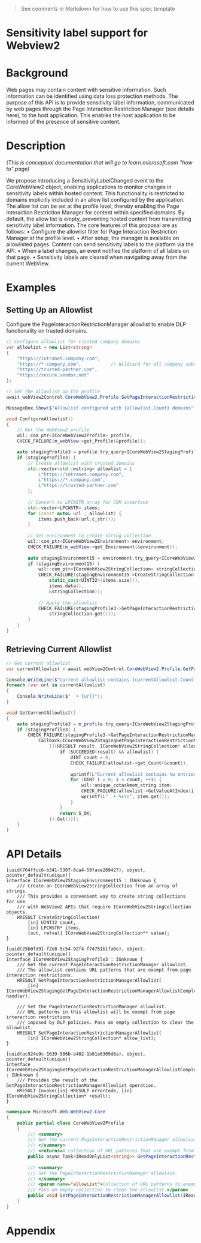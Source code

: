 <!-- 
    Before submitting, delete all "<!-- TEMPLATE" marked comments in this file,
    and the following quote banner:
-->
> See comments in Markdown for how to use this spec template

<!-- TEMPLATE
    The purpose of this spec is to describe new APIs, in a way
    that will transfer to learn.microsoft.com (https://learn.microsoft.com/microsoft-edge/webview2/).

    There are two audiences for the spec. The first are people that want to evaluate and
    give feedback on the API, as part of the submission process.
    So the second audience is everyone that reads there to learn how and why to use this API.
    Some of this text also shows up in Visual Studio Intellisense.
    When the PR is complete, the content within the 'Conceptual Pages' section of the review spec will be incorporated into the public documentation at
    http://learn.microsoft.com (LMC).

    For example, much of the examples and descriptions in the `RadialGradientBrush` API spec
    (https://github.com/microsoft/microsoft-ui-xaml-specs/blob/master/active/RadialGradientBrush/RadialGradientBrush.md)
    were carried over to the public API page on LMC
    (https://learn.microsoft.com/windows/winui/api/microsoft.ui.xaml.media.radialgradientbrush?view=winui-2.5)

    Once the API is on LMC, that becomes the official copy, and this spec becomes an archive.
    For example if the description is updated, that only needs to happen on LMC and needn't
    be duplicated here.

    Examples:
    * New set of classes and APIs (Custom Downloads):
      https://github.com/MicrosoftEdge/WebView2Feedback/blob/master/specs/CustomDownload.md
    * New member on an existing class (BackgroundColor):
      https://github.com/MicrosoftEdge/WebView2Feedback/blob/master/specs/BackgroundColor.md

    Style guide:
    * Use second person; speak to the developer who will be learning/using this API.
    (For example "you use this to..." rather than "the developer uses this to...")
    * Use hard returns to keep the page width within ~100 columns.
    (Otherwise it's more difficult to leave comments in a GitHub PR.)
    * Talk about an API's behavior, not its implementation.
    (Speak to the developer using this API, not to the team implementing it.)
    * A picture is worth a thousand words.
    * An example is worth a million words.
    * Keep examples realistic but simple; don't add unrelated complications.
    (An example that passes a stream needn't show the process of launching the File-Open dialog.)
    * Use GitHub flavored Markdown: https://guides.github.com/features/mastering-markdown/

-->

Sensitivity label support for Webview2
===

# Background
<!-- TEMPLATE
    Use this section to provide background context for the new API(s)
    in this spec. Try to briefly provide enough information to be able to read
    the rest of the document.

    This section and the appendix are the only sections that likely
    do not get copied into any official documentation, they're just an aid
    to reading this spec. If you find useful information in the background
    or appendix consider moving it to documentation.
    
    If you're modifying an existing API, included a link here to the
    existing page(s) or spec documentation.

    For example, this section is a place to explain why you're adding this
    API rather than modifying an existing API.

    For example, this is a place to provide a brief explanation of some dependent
    area, just explanation enough to understand this new API, rather than telling
    the reader "go read 100 pages of background information posted at ...". 
-->
Web pages may contain content with sensitive information. Such information can be identified using data loss protection methods. The purpose of this API is to provide sensitivity label information, communicated by web pages through the Page Interaction Restriction Manager (see details here), to the host application. This enables the host application to be informed of the presence of sensitive content.

# Description

_(This is conceptual documentation that will go to learn.microsoft.com "how to" page)_

<!-- TEMPLATE
    (Optional)

    All APIs have reference docs, but some APIs or groups of APIs have an additional high level,
    conceptual page (called a "how-to" page). This section can be used for that content.

    For example, there are several navigation events each with their own reference doc, but then
    there's also a concept doc on navigation
    (https://learn.microsoft.com/microsoft-edge/webview2/concepts/navigation-events).

    Sometimes it's difficult to decide if text belongs on a how-to page or an API page.
    Because our API reference documentation is automatically turned into reference docs you can
    lean towards including text in the API documentation below instead of in this conceptual
    section.
-->
We propose introducing a SensitivityLabelChanged event to the CoreWebView2 object, enabling applications to monitor changes in sensitivity labels within hosted content. This functionality is restricted to domains explicitly included in an allow list configured by the application. The allow list can be set at the profile level, thereby enabling the Page Interaction Restriction Manager for content within specified domains. By default, the allow list is empty, preventing hosted content from transmitting sensitivity label information.
The core features of this proposal are as follows:
•	Configure the allowlist filter for Page Interaction Restriction Manager at the profile level.
•	After setup, the manager is available on allowlisted pages. Content can send sensitivity labels to the platform via the API.
•	When a label changes, an event notifies the platform of all labels on that page.
•	Sensitivity labels are cleared when navigating away from the current WebView.

# Examples

## Setting Up an Allowlist

Configure the PageInteractionRestrictionManager allowlist to enable DLP functionality on trusted domains.

```c#
// Configure allowlist for trusted company domains
var allowlist = new List<string>
{
    "https://intranet.company.com",
    "https://*.company.com",           // Wildcard for all company subdomains
    "https://trusted-partner.com",
    "https://secure.vendor.net"
};

// Set the allowlist on the profile
await webView2Control.CoreWebView2.Profile.SetPageInteractionRestrictionManagerAllowlistAsync(allowlist);

MessageBox.Show($"Allowlist configured with {allowlist.Count} domains");
```

```cpp
void ConfigureAllowlist()
{
    // Get the WebView2 profile
    wil::com_ptr<ICoreWebView2Profile> profile;
    CHECK_FAILURE(m_webView->get_Profile(&profile));

    auto stagingProfile3 = profile.try_query<ICoreWebView2StagingProfile3>();
    if (stagingProfile3) {
        // Create allowlist with trusted domains
        std::vector<std::wstring> allowlist = {
            L"https://intranet.company.com",
            L"https://*.company.com",
            L"https://trusted-partner.com"
        };
        
        // Convert to LPCWSTR array for COM interface
        std::vector<LPCWSTR> items;
        for (const auto& url : allowlist) {
            items.push_back(url.c_str());
        }
        
        // Get environment to create string collection
        wil::com_ptr<ICoreWebView2Environment> environment;
        CHECK_FAILURE(m_webView->get_Environment(&environment));
        
        auto stagingEnvironment15 = environment.try_query<ICoreWebView2StagingEnvironment15>();
        if (stagingEnvironment15) {
            wil::com_ptr<ICoreWebView2StringCollection> stringCollection;
            CHECK_FAILURE(stagingEnvironment15->CreateStringCollection(
                static_cast<UINT32>(items.size()), 
                items.data(), 
                &stringCollection));
            
            // Apply the allowlist
            CHECK_FAILURE(stagingProfile3->SetPageInteractionRestrictionManagerAllowlist(
                stringCollection.get()));
        }
    }
}
```

## Retrieving Current Allowlist

```c#
// Get current allowlist
var currentAllowlist = await webView2Control.CoreWebView2.Profile.GetPageInteractionRestrictionManagerAllowlistAsync();

Console.WriteLine($"Current allowlist contains {currentAllowlist.Count} entries:");
foreach (var url in currentAllowlist)
{
    Console.WriteLine($"  • {url}");
}
```

```cpp
void GetCurrentAllowlist()
{
    auto stagingProfile3 = m_profile.try_query<ICoreWebView2StagingProfile3>();
    if (stagingProfile3) {
        CHECK_FAILURE(stagingProfile3->GetPageInteractionRestrictionManagerAllowlist(
            Callback<ICoreWebView2StagingGetPageInteractionRestrictionManagerAllowlistCompletedHandler>(
                [](HRESULT result, ICoreWebView2StringCollection* allowlist) -> HRESULT {
                    if (SUCCEEDED(result) && allowlist) {
                        UINT count = 0;
                        CHECK_FAILURE(allowlist->get_Count(&count));
                        
                        wprintf(L"Current allowlist contains %u entries:\n", count);
                        for (UINT i = 0; i < count; ++i) {
                            wil::unique_cotaskmem_string item;
                            CHECK_FAILURE(allowlist->GetValueAtIndex(i, &item));
                            wprintf(L"  • %s\n", item.get());
                        }
                    }
                    return S_OK;
                }).Get()));
    }
}
```

<!-- TEMPLATE
    Use this section to explain the features of the API, showing
    example code with each description in both C# (for our WinRT API or .NET API) and
    in C++ for our COM API. Use snippets of the sample code you wrote for the sample apps.
    The sample code for C++ and C# should demonstrate the same thing.
    If you are introducing a JavaScript API or otherwise the sample relies on HTML or JS
    include that and consider including it in its own HTML or JS sample code.

    As an example of this section, see the Examples section for the Custom Downloads
    APIs (https://github.com/MicrosoftEdge/WebView2Feedback/blob/master/specs/CustomDownload.md). 

    The general format is:

    ## FirstFeatureName

    Feature explanation text goes here, including why an app would use it, how it
    replaces or supplements existing functionality.

    ```c#
    void SampleMethod()
    {
        var show = new AnExampleOf();
        show.SomeMembers = AndWhyItMight(be, interesting)
    }
    ```
    
    ```cpp
    void SampleClass::SampleMethod()
    {
        winrt::com_ptr<ICoreWebView2> webview2 = ...
    }
    ```

    If the sample code requires JS or HTML include that as well

    ```html
    <script>
        chrome.webview.postMessage(...);
    </script>
    ```

    ## SecondFeatureName

    Feature explanation text goes here, including why an app would use it, how it
    replaces or supplements existing functionality.

    ```c#
    void SampleMethod()
    {
        var show = new AnExampleOf();
        show.SomeMembers = AndWhyItMight(be, interesting)
    }
    ```
    
    ```cpp
    void SampleClass::SampleMethod()
    {
        winrt::com_ptr<ICoreWebView2> webview2 = ...
    }
    ```


    If the sample code requires JS or HTML include that as well

    ```html
    <script>
        chrome.webview.postMessage(...);
    </script>
    ```

-->
# API Details

```
[uuid(764ffcc6-b341-5307-8ca4-58face289427), object, pointer_default(unique)]
interface ICoreWebView2StagingEnvironment15 : IUnknown {
    /// Create an ICoreWebView2StringCollection from an array of strings.
    /// This provides a convenient way to create string collections for use
    /// with WebView2 APIs that require ICoreWebView2StringCollection objects.
    HRESULT CreateStringCollection(
        [in] UINT32 count,
        [in] LPCWSTR* items,
        [out, retval] ICoreWebView2StringCollection** value);
}
```

```
[uuid(25b0fd91-f2e8-5c54-92f4-f74751b1fa0e), object, pointer_default(unique)]
interface ICoreWebView2StagingProfile3 : IUnknown {
    /// Get the current PageInteractionRestrictionManager allowlist.
    /// The allowlist contains URL patterns that are exempt from page interaction restrictions.
    HRESULT GetPageInteractionRestrictionManagerAllowlist(
        [in] ICoreWebView2StagingGetPageInteractionRestrictionManagerAllowlistCompletedHandler* handler);
    
    /// Set the PageInteractionRestrictionManager allowlist.
    /// URL patterns in this allowlist will be exempt from page interaction restrictions
    /// imposed by DLP policies. Pass an empty collection to clear the allowlist.
    HRESULT SetPageInteractionRestrictionManagerAllowlist(
        [in] ICoreWebView2StringCollection* allow_list);
}
```

```
[uuid(ac924e9c-1639-586b-a402-1b81e6309d8a), object, pointer_default(unique)]
interface ICoreWebView2StagingGetPageInteractionRestrictionManagerAllowlistCompletedHandler : IUnknown {
    /// Provides the result of the GetPageInteractionRestrictionManagerAllowlist operation.
    HRESULT Invoke([in] HRESULT errorCode, [in] ICoreWebView2StringCollection* result);
}
```

```c#
namespace Microsoft.Web.WebView2.Core
{
    public partial class CoreWebView2Profile
    {
        /// <summary>
        /// Get the current PageInteractionRestrictionManager allowlist.
        /// </summary>
        /// <returns>A collection of URL patterns that are exempt from page interaction restrictions.</returns>
        public async Task<IReadOnlyList<string>> GetPageInteractionRestrictionManagerAllowlistAsync();
        
        /// <summary>
        /// Set the PageInteractionRestrictionManager allowlist.
        /// </summary>
        /// <param name="allowList">Collection of URL patterns to exempt from page interaction restrictions.
        /// Pass an empty collection to clear the allowlist.</param>
        public void SetPageInteractionRestrictionManagerAllowlist(IReadOnlyList<string> allowList);
    }
}
```
<!-- TEMPLATE
    The exact API, in IDL format for our COM API and
    in MIDL3 format (https://learn.microsoft.com/uwp/midl-3/)
    when possible.

    Include every new or modified type but use // ... to remove any methods,
    properties, or events that are unchanged.

    For the MIDL3 parts, after running build-apiwriter, open the generated
    `Microsoft.Web.WebView2.Core.idl` and find the new or modified portions
    generated from your modifications to the COM IDL.

    (GitHub's markdown syntax formatter does not (yet) know about MIDL3, so
    use ```c# instead even when writing MIDL3.)

    Example:
    
```
[uuid(B625A89E-368F-43F5-BCBA-39AA6234CCF8), object, pointer_default(unique)]
interface ICoreWebView2Settings4 : ICoreWebView2Settings3 {
  /// The IsPinchZoomEnabled property enables or disables the ability of 
  /// the end user to use a pinching motion on touch input enabled devices
  /// to scale the web content in the WebView2. It defaults to TRUE.
  /// When set to FALSE, the end user cannot pinch zoom.
  /// This API only affects the Page Scale zoom and has no effect on the
  /// existing browser zoom properties (IsZoomControlEnabled and ZoomFactor)
  /// or other end user mechanisms for zooming.
  ///
  /// \snippet SettingsComponent.cpp TogglePinchZooomEnabled
  [propget] HRESULT IsPinchZoomEnabled([out, retval] BOOL* enabled);
  /// Set the IsPinchZoomEnabled property
  [propput] HRESULT IsPinchZoomEnabled([in] BOOL enabled);
}
```

```c# (but really MIDL3)
namespace Microsoft.Web.WebView2.Core
{
    runtimeclass CoreWebView2Settings
    {
        // ...

        [interface_name("Microsoft.Web.WebView2.Core.ICoreWebView2Settings5")]
        {
            Boolean IsPinchZoomEnabled { get; set; };
        }
    }
}
```

If you are introducing a WebView2 JavaScript API include the TypeScript
definition of that API and reference documentation for it as well.
You can use https://www.typescriptlang.org/play to verify your TypeScript

```ts
interface WebView extends EventTarget {
    postMessage(message: any) : void;
    hostObjects: HostObjectsAsyncRoot;
    // ...
}

interface HostObjectsAsyncRoot {
    cleanupSome() : void;
    options: HostObjectsOptions;
}

interface HostObjectsOptions {
    forceLocalProperties: string[];
    log: (...data: any[]) => void;
    shouldSerializeDates: boolean;
    defaultSyncProxy: boolean;
    forceAsyncMethodMatches: RegExp[];
    ignoreMemberNotFoundError: boolean;
}
```

-->


# Appendix
<!-- TEMPLATE
  Anything else that you want to write down about implementation notes and for posterity,
  but that isn't necessary to understand the purpose and usage of the API.
  
  This or the Background section are a good place to describe alternative designs
  and why they were rejected, any relevant implementation details, or links to other
  resources.
-->
